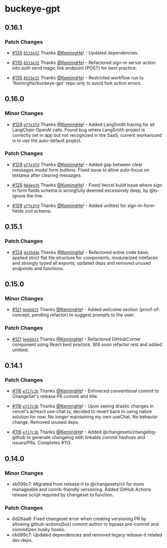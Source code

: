 # buckeye-gpt

## 0.16.1

### Patch Changes

- [#135](https://github.com/KemingHe/buckeye-gpt/pull/135) [`8533e32`](https://github.com/KemingHe/buckeye-gpt/commit/8533e32a10bb330f5b575f4c702266409da6ac8a) Thanks [@KemingHe](https://github.com/KemingHe)! - Updated dependencies.

- [#135](https://github.com/KemingHe/buckeye-gpt/pull/135) [`8533e32`](https://github.com/KemingHe/buckeye-gpt/commit/8533e32a10bb330f5b575f4c702266409da6ac8a) Thanks [@KemingHe](https://github.com/KemingHe)! - Refactored sign-in server action into auth send magic link endpoint (POST) for best practice.

- [#135](https://github.com/KemingHe/buckeye-gpt/pull/135) [`8533e32`](https://github.com/KemingHe/buckeye-gpt/commit/8533e32a10bb330f5b575f4c702266409da6ac8a) Thanks [@KemingHe](https://github.com/KemingHe)! - Restricted workflow run to 'KemingHe/buckeye-gpt' repo only to avoid fork action errors.

## 0.16.0

### Minor Changes

- [#129](https://github.com/KemingHe/buckeye-gpt/pull/129) [`af7e3fd`](https://github.com/KemingHe/buckeye-gpt/commit/af7e3fd8c603ee277a16631f91512b2c09645690) Thanks [@KemingHe](https://github.com/KemingHe)! - Added LangSmith tracing for all LangChain OpenAI calls. Found bug where LangSmith project is correctly set in app but not recognized in the SaaS; current workaround is to use the auto-default project.

### Patch Changes

- [#129](https://github.com/KemingHe/buckeye-gpt/pull/129) [`af7e3fd`](https://github.com/KemingHe/buckeye-gpt/commit/af7e3fd8c603ee277a16631f91512b2c09645690) Thanks [@KemingHe](https://github.com/KemingHe)! - Added gap between clear messages modal form buttons. Fixed issue to allow auto-focus on textarea after clearing messages.

- [#129](https://github.com/KemingHe/buckeye-gpt/pull/129) [`86dee35`](https://github.com/KemingHe/buckeye-gpt/commit/86dee35e40d863a4239509eda14ec02ce593fc94) Thanks [@KemingHe](https://github.com/KemingHe)! - Fixed Vercel build issue where sign in form fields schema is wrongfully deemed excessively deep, by @ts-ignore the line.

- [#129](https://github.com/KemingHe/buckeye-gpt/pull/129) [`af7e3fd`](https://github.com/KemingHe/buckeye-gpt/commit/af7e3fd8c603ee277a16631f91512b2c09645690) Thanks [@KemingHe](https://github.com/KemingHe)! - Added unittest for sign-in-form-fields zod schema.

## 0.15.1

### Patch Changes

- [#124](https://github.com/KemingHe/buckeye-gpt/pull/124) [`da35dde`](https://github.com/KemingHe/buckeye-gpt/commit/da35dde9d1fea43a0db8ecd80f89e7c05470dd5c) Thanks [@KemingHe](https://github.com/KemingHe)! - Refactored entire code base; applied strict flat file structure for components; modularized intefaces and strongly typed all exports; updated deps and removed unused endpoints and functions.

## 0.15.0

### Minor Changes

- [#121](https://github.com/KemingHe/buckeye-gpt/pull/121) [`9edd433`](https://github.com/KemingHe/buckeye-gpt/commit/9edd43342a0d7eba800cd5bc06ed2e85370576ef) Thanks [@KemingHe](https://github.com/KemingHe)! - Added welcome section (proof-of-concept, pending refactor) to suggest prompts to the user.

### Patch Changes

- [#121](https://github.com/KemingHe/buckeye-gpt/pull/121) [`9edd433`](https://github.com/KemingHe/buckeye-gpt/commit/9edd43342a0d7eba800cd5bc06ed2e85370576ef) Thanks [@KemingHe](https://github.com/KemingHe)! - Refactored GitHubCorner component using React best practice. Will soon refactor rest and added unittest.

## 0.14.1

### Patch Changes

- [#116](https://github.com/KemingHe/buckeye-gpt/pull/116) [`e717c3b`](https://github.com/KemingHe/buckeye-gpt/commit/e717c3b6d6d6b97ca8a643426ec6d0f001a44445) Thanks [@KemingHe](https://github.com/KemingHe)! - Enforeced conventional commit to ChangeSet's release PR commit and title.

- [#116](https://github.com/KemingHe/buckeye-gpt/pull/116) [`e717c3b`](https://github.com/KemingHe/buckeye-gpt/commit/e717c3b6d6d6b97ca8a643426ec6d0f001a44445) Thanks [@KemingHe](https://github.com/KemingHe)! - Upon seeing drastic changes in vercel's ai/react use-chat.ts, decided to revert back to using native solution for now. No longer maintaining my own useChat. No behavior change. Removed unused deps.

- [#116](https://github.com/KemingHe/buckeye-gpt/pull/116) [`e717c3b`](https://github.com/KemingHe/buckeye-gpt/commit/e717c3b6d6d6b97ca8a643426ec6d0f001a44445) Thanks [@KemingHe](https://github.com/KemingHe)! - Added @changesets/changelog-github to generate changelog with linkable commit hashses and issues/PRs. Completes #113.

## 0.14.0

### Minor Changes

- eb099c7: Migrated from release-it to @changesets/cli for more manageable and conrib-friendly versioning. Added GitHub Actions release script required by changeset to function.

### Patch Changes

- 6d26aa8: Fixed changeset error when creating versioning PR by allowing github-actions[bot] commit author to bypass pre-commit and commitizen husky hooks.
- eb099c7: Updated dependencies and removed legacy release-it related dev deps.
